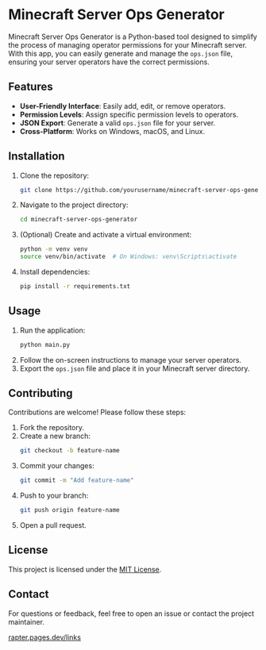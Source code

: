 # Minecraft Server Ops Generator
Minecraft Server Ops Generator is a Python-based tool designed to simplify the process of managing operator permissions for your Minecraft server. With this app, you can easily generate and manage the `ops.json` file, ensuring your server operators have the correct permissions.

## Features

- **User-Friendly Interface**: Easily add, edit, or remove operators.
- **Permission Levels**: Assign specific permission levels to operators.
- **JSON Export**: Generate a valid `ops.json` file for your server.
- **Cross-Platform**: Works on Windows, macOS, and Linux.

## Installation

1. Clone the repository:
    ```bash
    git clone https://github.com/yourusername/minecraft-server-ops-generator.git
    ```
2. Navigate to the project directory:
    ```bash
    cd minecraft-server-ops-generator
    ```
3. (Optional) Create and activate a virtual environment:
    ```bash
    python -m venv venv
    source venv/bin/activate  # On Windows: venv\Scripts\activate
    ```
4. Install dependencies:
    ```bash
    pip install -r requirements.txt
    ```

## Usage

1. Run the application:
    ```bash
    python main.py
    ```
2. Follow the on-screen instructions to manage your server operators.
3. Export the `ops.json` file and place it in your Minecraft server directory.

## Contributing

Contributions are welcome! Please follow these steps:

1. Fork the repository.
2. Create a new branch:
    ```bash
    git checkout -b feature-name
    ```
3. Commit your changes:
    ```bash
    git commit -m "Add feature-name"
    ```
4. Push to your branch:
    ```bash
    git push origin feature-name
    ```
5. Open a pull request.

## License

This project is licensed under the [MIT License](LICENSE).

## Contact

For questions or feedback, feel free to open an issue or contact the project maintainer.

[rapter.pages.dev/links](https://rapter.pages.dev/links)